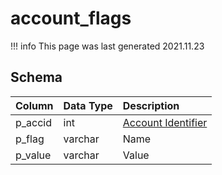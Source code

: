 # account_flags

!!! info
	This page was last generated 2021.11.23

## Schema
| Column | Data Type | Description |
| :--- | :--- | :--- |
| p_accid | int | [Account Identifier](account.md) |
| p_flag | varchar | Name |
| p_value | varchar | Value |

